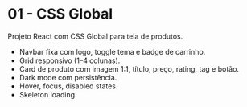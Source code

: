 # 01 - CSS Global

Projeto React com CSS Global para tela de produtos.

- Navbar fixa com logo, toggle tema e badge de carrinho.
- Grid responsivo (1–4 colunas).
- Card de produto com imagem 1:1, título, preço, rating, tag e botão.
- Dark mode com persistência.
- Hover, focus, disabled states.
- Skeleton loading.